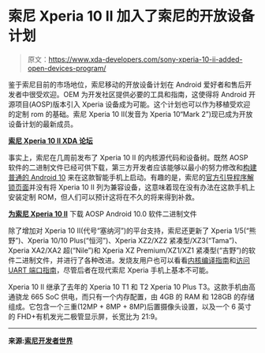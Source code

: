 # 索尼 Xperia 10 II 加入了索尼的开放设备计划

> 原文：<https://www.xda-developers.com/sony-xperia-10-ii-added-open-devices-program/>

鉴于索尼目前的市场地位，索尼移动的开放设备计划在 Android 爱好者和售后开发者中很受欢迎。OEM 为开发社区提供必要的工具和指南，这使得将 Android 开源项目(AOSP)版本引入 Xperia 设备成为可能。这个计划也可以作为移植受欢迎的定制 rom 的基础。索尼 Xperia 10 II(发音为 Xperia 10“Mark 2”)现已成为开放设备计划的最新成员。

**[索尼 Xperia 10 II XDA 论坛](https://forum.xda-developers.com/sony-xperia-10-ii)**

事实上，索尼在几周前发布了 Xperia 10 II 的内核源代码和设备树。既然 AOSP 软件的二进制文件已经可供下载，第三方开发者应该能够以最小的努力修改和[构建普通的 Android 10](https://developer.sony.com/develop/open-devices/guides/aosp-build-instructions/) 来在这款智能手机上启动。有趣的是，索尼的[官方引导程序解锁页面](https://developer.sony.com/develop/open-devices/get-started/unlock-bootloader/)并没有将 Xperia 10 II 列为兼容设备，这意味着现在没有办法在这款手机上安装定制 ROM，但人们可以预计这将在不久的将来得到补救。

**[为索尼 Xperia 10 II](https://developer.sony.com/file/download/software-binaries-for-aosp-android-10-0-kernel-4-14-seine/)** 下载 AOSP Android 10.0 软件二进制文件

除了增加对 Xperia 10 II(代号“塞纳河”)的平台支持，索尼还更新了 Xperia 1/5(“熊野”)、Xperia 10/10 Plus(“恒河”)、Xperia XZ2/XZ2 紧凑型/XZ3(“Tama”)、Xperia XA2/XA2 超(“Nile”)和 Xperia XZ Premium/XZ1/XZ1 紧凑型(“吉野”)的软件二进制文件，并进行了各种改进。发烧友用户也可以看看[内核编译指南](https://developer.sony.com/develop/open-devices/guides/kernel-compilation-guides/)和[访问 UART 端口指南](https://developer.sony.com/develop/open-devices/guides/access-uart-ports/)，尽管后者在现代索尼 Xperia 手机上基本不可能。

Xperia 10 II 继承了去年的 Xperia 10 T1 和 T2 Xperia 10 Plus T3。这款手机由高通骁龙 665 SoC 供电，而只有一个内存配置，由 4GB 的 RAM 和 128GB 的存储组成。它包含一个三重(12MP + 8MP + 8MP)后置摄像头设置，以及一个 6 英寸的 FHD+有机发光二极管显示屏，长宽比为 21:9。

* * *

**来源:[索尼开发者世界](https://developer.sony.com/develop/open-devices/latest-updates)**